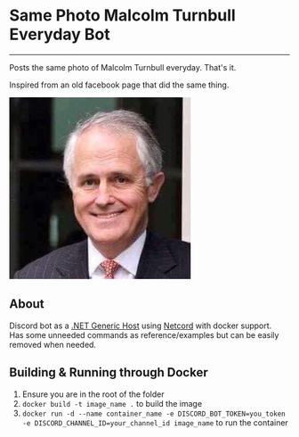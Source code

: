 # Same Photo Malcolm Turnbull Everyday Bot

-------- 
Posts the same photo of Malcolm Turnbull everyday. That's it. 

Inspired from an old facebook page that did the same thing.

![malcolm turnbull](https://github.com/Peekaey/Same-Photo-Malcolm-Turnbull-Everyday-Bot/blob/master/src/Images/MalcolmTurnbull.jpg)

## About
Discord bot as a [.NET Generic Host](https://learn.microsoft.com/en-us/dotnet/core/extensions/generic-host?tabs=appbuilder) using [Netcord](https://netcord.dev/) with docker support.  
Has some unneeded commands as reference/examples but can be easily removed when needed.

## Building & Running through Docker
1. Ensure you are in the root of the folder
2. ``docker build -t image_name .`` to build the image
3. ``docker run -d --name container_name -e DISCORD_BOT_TOKEN=you_token -e DISCORD_CHANNEL_ID=your_channel_id image_name`` to run the container
